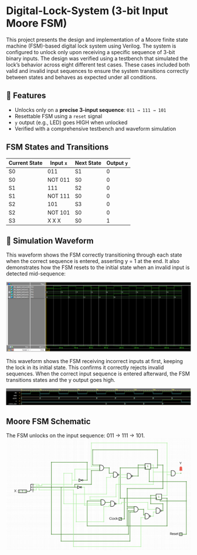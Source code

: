 # Digital-Lock-System (3-bit Input Moore FSM)
This project presents the design and implementation of a Moore finite state machine (FSM)-based digital lock system using Verilog. The system is configured to unlock only upon receiving a specific sequence of 3-bit binary inputs. The design was verified using a testbench that simulated the lock’s behavior across eight different test cases. These cases included both valid and invalid input sequences to ensure the system transitions correctly between states and behaves as expected under all conditions.

## 🔧 Features
- Unlocks only on a **precise 3-input sequence**: `011 → 111 → 101`
- Resettable FSM using a `reset` signal
- `y` output (e.g., LED) goes HIGH when unlocked
- Verified with a comprehensive testbench and waveform simulation

## FSM States and Transitions

| Current State | Input `x` | Next State | Output `y` | 
|---------------|--------|------------|---------------|
| S0            | 011    | S1         | 0             |
| S0            | NOT 011| S0         | 0             |
| S1            | 111    | S2         | 0             |
| S1            | NOT 111| S0         | 0             |
| S2            | 101    | S3         | 0             |
| S2            | NOT 101| S0         | 0             |
| S3            | X X X  | S0         | 1             | 


## 📸 Simulation Waveform

This waveform shows the FSM correctly transitioning through each state when the correct sequence is entered, asserting y = 1 at the end. It also demonstrates how the FSM resets to the initial state when an invalid input is detected mid-sequence:

![ALU Waveform](./Waveforms/Digital-Lock-Waveform.png)


This waveform shows the FSM receiving incorrect inputs at first, keeping the lock in its initial state. This confirms it correctly rejects invalid sequences. When the correct input sequence is entered afterward, the FSM transitions states and the y output goes high.

![ALU Waveform](./Waveforms/Digital_Lock_Invalid_Inputs_Waveform.png)

## Moore FSM Schematic
The FSM unlocks on the input sequence: 011 → 111 → 101.
![FSM Diagram](Schematic/Schematic.png)
